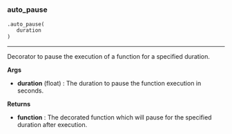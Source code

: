#


### auto_pause
```python
.auto_pause(
   duration
)
```

---
Decorator to pause the execution of a function for a specified duration.


**Args**

* **duration** (float) : The duration to pause the function execution in seconds.


**Returns**

* **function**  : The decorated function which will pause for the specified duration after execution.


